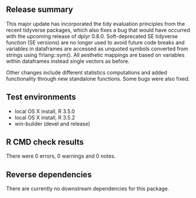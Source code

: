 ## Release summary

This major update has incorporated the tidy evaluation principles from the recent tidyverse packages, which also fixes a bug that would have occurred with the upcoming release of dplyr 0.8.0. Soft-deprecated SE tidyverse function (SE versions) are no longer used to avoid future code breaks and variables in dataframes are accessed as unquoted symbols converted from strings using !!rlang::sym(). All aesthetic mappings are based on variables within dataframes instead single vectors as before.

Other changes include different statistics computations and added functionality through new standalone functions. Some bugs were also fixed.


## Test environments

* local OS X install, R 3.5.0
* local OS X install, R 3.5.2
* win-builder (devel and release)

## R CMD check results 

There were 0 errors, 0 warnings and 0 notes.



## Reverse dependencies

There are currently no downstream dependencies for this package.



